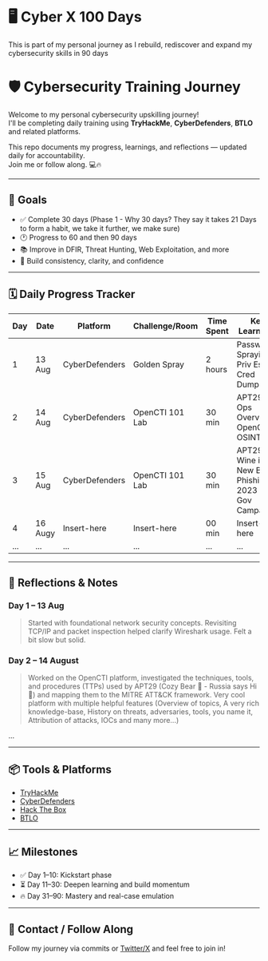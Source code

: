 # :desktop_computer: Cyber X 100 Days
This is part of my personal journey as I rebuild, rediscover and expand my cybersecurity skills in 90 days 

# 🛡️ Cybersecurity Training Journey 

Welcome to my personal cybersecurity upskilling journey!  
I'll be completing daily training using **TryHackMe**, **CyberDefenders**, **BTLO** and related platforms.

This repo documents my progress, learnings, and reflections — updated daily for accountability.  
Join me or follow along. 💻🔥

---

## 🎯 Goals

- ✅ Complete 30 days (Phase 1 - Why 30 days? They say it takes 21 Days to form a habit, we take it further, we make sure)
- 🕐 Progress to 60 and then 90 days
- 📚 Improve in DFIR, Threat Hunting, Web Exploitation, and more
- 🚀 Build consistency, clarity, and confidence

---

## 🗓️ Daily Progress Tracker

| Day | Date       | Platform        | Challenge/Room                 | Time Spent | Key Learnings                        | Status    |
|-----|------------|------------------|--------------------------------|------------|--------------------------------------|-----------|
| 1   | 13 Aug     | CyberDefenders   | Golden Spray                   | 2 hours    | Password Spraying, Priv Escl, Cred Dump | ✅ Done    |
| 2   | 14 Aug     | CyberDefenders   | OpenCTI 101 Lab                | 30 min     | APT29 Ops Overview, OpenCTI, OSINT     | ✅ Done |
| 3   | 15 Aug     | CyberDefenders   | OpenCTI 101 Lab                | 30 min     | APT29 Old Wine in New Bottle Phishing, 2023 EU Gov Campaigns  | ✅ Done  |
| 4   | 16 Augy    | Insert-here      | Insert-here                    | 00 min     | Insert-here                                | 🔜 Planned  |
| ... | ...        | ...              | ...                            | ...        | ...                                  | ...       |

---

## 🧠 Reflections & Notes

### Day 1 – 13 Aug
> Started with foundational network security concepts. Revisiting TCP/IP and packet inspection helped clarify Wireshark usage. Felt a bit slow but solid.

### Day 2 – 14 August
> Worked on the OpenCTI platform, investigated the techniques, tools, and procedures (TTPs) used by APT29 (Cozy Bear :bear: - Russia says Hi :wave:) and mapping them to the MITRE ATT&CK framework. Very cool platform with multiple helpful features (Overview of topics, A very rich knowledge-base, History on threats, adversaries, tools, you name it, Attribution of attacks, IOCs and many more...)

...

---

## 📦 Tools & Platforms

- [TryHackMe](https://tryhackme.com/)
- [CyberDefenders](https://cyberdefenders.org/)
- [Hack The Box](https://www.hackthebox.com/) 
- [BTLO](https://blueteamlabs.online/)

---

## 📈 Milestones

- ✅ Day 1–10: Kickstart phase
- ⏳ Day 11–30: Deepen learning and build momentum
- 🔥 Day 31–90: Mastery and real-case emulation

---

## 💬 Contact / Follow Along

Follow my journey via commits or [Twitter/X](https://x.com/yourprofile) and feel free to join in!


